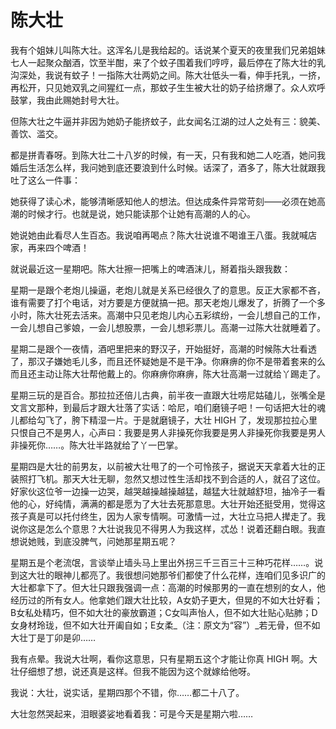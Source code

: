 # 陈大壮

我有个姐妹儿叫陈大壮。这浑名儿是我给起的。话说某个夏天的夜里我们兄弟姐妹七人一起聚众酗酒，饮至半酣，来了个蚊子围着我们哼哼，最后停在了陈大壮的乳沟深处，我说有蚊子！一指陈大壮两奶之间。陈大壮低头一看，伸手托乳，一挤，再松开，只见她双乳之间猩红一点，那蚊子生生被大壮的奶子给挤爆了。众人欢呼鼓掌，我由此赐她封号大壮。

但陈大壮之牛逼并非因为她奶子能挤蚊子，此女闻名江湖的过人之处有三：貌美、善饮、滥交。

都是拼青春呀。到陈大壮二十八岁的时候，有一天，只有我和她二人吃酒，她问我婚后生活怎么样，我问她到底还要浪到什么时候。话深了，酒多了，陈大壮就跟我吐了这么一件事：

她获得了读心术，能够清晰感知他人的想法。但达成条件异常苛刻——必须在她高潮的时候才行。也就是说，她只能读那个让她有高潮的人的心。

她说她由此看尽人生百态。我说咱再喝点？陈大壮说谁不喝谁王八蛋。我就喊店家，再来四个啤酒！

就说最近这一星期吧。陈大壮擦一把嘴上的啤酒沫儿，掰着指头跟我数：

星期一是跟个老炮儿操逼，老炮儿就是关系已经很久了的意思。反正大家都不吝，谁有需要了打个电话，对方要是方便就搞一把。那天老炮儿爆发了，折腾了一个多小时，陈大壮死去活来。高潮中只见老炮儿内心五彩缤纷，一会儿想自己的工作，一会儿想自己爹娘，一会儿想股票，一会儿想彩票儿。高潮一过陈大壮就睡着了。

星期二是跟个一夜情，酒吧里把来的野汉子，开始挺好，高潮的时候陈大壮看透了，那汉子嫌她毛儿多，而且还怀疑她是不是干净。你麻痹的你不是带着套来的么而且还主动让陈大壮帮他戴上的。你麻痹你麻痹，陈大壮高潮一过就给丫踢走了。

星期三玩的是百合。那拉拉还倍儿古典，前半夜一直跟大壮唠尼姑磕儿，张嘴全是文言文那种，到最后才跟大壮落了实话：哈尼，咱们磨镜子吧！一句话把大壮的魂儿都给勾飞了，胯下精湿一片。于是就磨镜子，大壮 HIGH 了，发现那拉拉心里只恨自己不是男人，心声曰：我要是男人非操死你我要是男人非操死你我要是男人非操死你……。陈大壮半路就给了丫一巴掌。

星期四是大壮的前男友，以前被大壮甩了的一个可怜孩子，据说天天拿着大壮的正装照打飞机。那天大壮无聊，忽然又想过性生活却找不到合适的人，就召了这位。好家伙这位爷一边操一边哭，越哭越操越操越猛，越猛大壮就越舒坦，抽冷子一看他的心，好纯情，满满的都是愿为了大壮去死那意思。大壮开始还挺受用，觉得这孩子真是可以托付终生，因为人家专情啊。可激情一过，大壮立马把人撵走了。我说你这是怎么个意思？大壮说我见不得男人为我这样，忒怂！说着还翻白眼。我直想说她贱，到底没脾气，问她那星期五呢？

星期五是个老流氓，言谈举止墙头马上里出外拐三千三百三十三种巧花样……。说到这大壮的眼神儿都亮了。我很想问她那爷们都使了什么花样，连咱们见多识广的大壮都拿下了。但大壮只跟我强调一点：高潮的时候那男的一直在想别的女人，他经历过的所有女人。他拿她们跟大壮比较，A女奶子更大，但晃的不如大壮好看；B女私处精巧，但不如大壮的豪放霸道；C女叫声怡人，但不如大壮贴心贴肺；D女身材玲珑，但不如大壮开阖自如；E女柔_（注：原文为“容”）_若无骨，但不如大壮丁是丁卯是卯……

我有点晕。我说大壮啊，看你这意思，只有星期五这个才能让你真 HIGH 啊。大壮仔细想了想，说还真是这样。但我不能因为这个就嫁给他呀。

我说：大壮，说实话，星期四那个不错，你……都二十八了。

大壮忽然哭起来，泪眼婆娑地看着我：可是今天是星期六啦……

